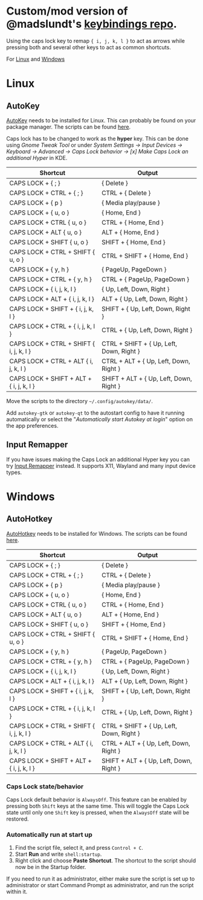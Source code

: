 # Custom/mod version of @madslundt's [keybindings repo](https://github.com/madslundt/keybindings).

Using the caps lock key to remap `{ i, j, k, l }`  to act as arrows while pressing both and several other keys to act as common shortcuts.

For [Linux](#linux) and [Windows](#windows)

# Linux
## AutoKey
[AutoKey](https://github.com/autokey/autokey) needs to be installed for Linux. This can probably be found on your package manager. The scripts can be found [here](linux/autokey).

Caps lock has to be changed to work as the **hyper** key. This can be done using *Gnome Tweak Tool* or under *System Settings -> Input Devices -> Keyboard -> Advanced -> Caps Lock behavior -> [x] Make Caps Lock an additional Hyper* in KDE.

| Shortcut                                | Output                           |
| --------------------------------------- | -------------------------------- |
| CAPS LOCK + { ; }							  		  	| { Delete }						           |
| CAPS LOCK + CTRL + { ; }								| CTRL + { Delete }						     |
| CAPS LOCK + { p }									   		| { Media play/pause }				     |
| CAPS LOCK + { u, o }              			| { Home, End }            				 |
| CAPS LOCK + CTRL { u, o }        				| CTRL + { Home, End }             |
| CAPS LOCK + ALT { u, o }        				| ALT + { Home, End }            	 |
| CAPS LOCK + SHIFT { u, o }        			| SHIFT + { Home, End }       	   |
| CAPS LOCK + CTRL + SHIFT { u, o }       | CTRL + SHIFT + { Home, End }     |
| CAPS LOCK + { y, h }									  | { PageUp, PageDown }						 |
| CAPS LOCK + CTRL + { y, h }							| CTRL + { PageUp, PageDown }	     |
| CAPS LOCK + { i, j, k, l }        			| { Up, Left, Down, Right }				 |
| CAPS LOCK + ALT + { i, j, k, l }        | ALT + { Up, Left, Down, Right }  |
| CAPS LOCK + SHIFT + { i, j, k, l }      | SHIFT + { Up, Left, Down, Right }|
| CAPS LOCK + CTRL + { i, j, k, l }				| CTRL + { Up, Left, Down, Right } |
| CAPS LOCK + CTRL + SHIFT { i, j, k, l } | CTRL + SHIFT + { Up, Left, Down, Right } |
| CAPS LOCK + CTRL + ALT { i, j, k, l }   | CTRL + ALT + { Up, Left, Down, Right } |
| CAPS LOCK + SHIFT + ALT + { i, j, k, l }| SHIFT + ALT + { Up, Left, Down, Right }  |

Move the scripts to the directory `~/.config/autokey/data/`.

Add `autokey-gtk` or `autokey-qt` to the autostart config to have it running automatically or select the "*Automatically start Autokey at login*" option on the app preferences.

## Input Remapper

If you have issues making the Caps Lock an additional Hyper key you can try [Input Remapper](https://github.com/sezanzeb/input-remapper) instead.
It supports X11, Wayland and many input device types.

# Windows

## AutoHotkey
[AutoHotkey](https://autohotkey.com) needs to be installed for Windows. The scripts can be found [here](windows/autohotkey).

| Shortcut                                | Output                           |
| --------------------------------------- | -------------------------------- |
| CAPS LOCK + { ; }							  		  	| { Delete }						           |
| CAPS LOCK + CTRL + { ; }								| CTRL + { Delete }						     |
| CAPS LOCK + { p }												| { Media play/pause }				     |
| CAPS LOCK + { u, o }              			| { Home, End }            				 |
| CAPS LOCK + CTRL { u, o }        				| CTRL + { Home, End }             |
| CAPS LOCK + ALT { u, o }        				| ALT + { Home, End }            	 |
| CAPS LOCK + SHIFT { u, o }        			| SHIFT + { Home, End }       	   |
| CAPS LOCK + CTRL + SHIFT { u, o }       | CTRL + SHIFT + { Home, End } 		 |
| CAPS LOCK + { y, h }									  | { PageUp, PageDown }						 |
| CAPS LOCK + CTRL + { y, h }							| CTRL + { PageUp, PageDown }	     |
| CAPS LOCK + { i, j, k, l }        			| { Up, Left, Down, Right }				 |
| CAPS LOCK + ALT + { i, j, k, l }        | ALT + { Up, Left, Down, Right }  |
| CAPS LOCK + SHIFT + { i, j, k, l }      | SHIFT + { Up, Left, Down, Right }|
| CAPS LOCK + CTRL + { i, j, k, l }				| CTRL + { Up, Left, Down, Right } |
| CAPS LOCK + CTRL + SHIFT { i, j, k, l } | CTRL + SHIFT + { Up, Left, Down, Right } |
| CAPS LOCK + CTRL + ALT { i, j, k, l }   | CTRL + ALT + { Up, Left, Down, Right } |
| CAPS LOCK + SHIFT + ALT + { i, j, k, l }| SHIFT + ALT + { Up, Left, Down, Right }  |

### Caps Lock state/behavior
Caps Lock default behavior is `AlwaysOff`. This feature can be enabled by pressing both `Shift` keys at the same time. This will toggle the Caps Lock state until only one `Shift` key is pressed, when the `AlwaysOff` state will be restored.


### Automatically run at start up
 1. Find the script file, select it, and press `Control + C`.
 2. Start **Run** and write `shell:startup`.
 3. Right click and choose **Paste Shortcut**. The shortcut to the script should now be in the Startup folder.

 If you need to run it as administrator, either make sure the script is set up to administrator or start Command Prompt as administrator, and run the script within it.
